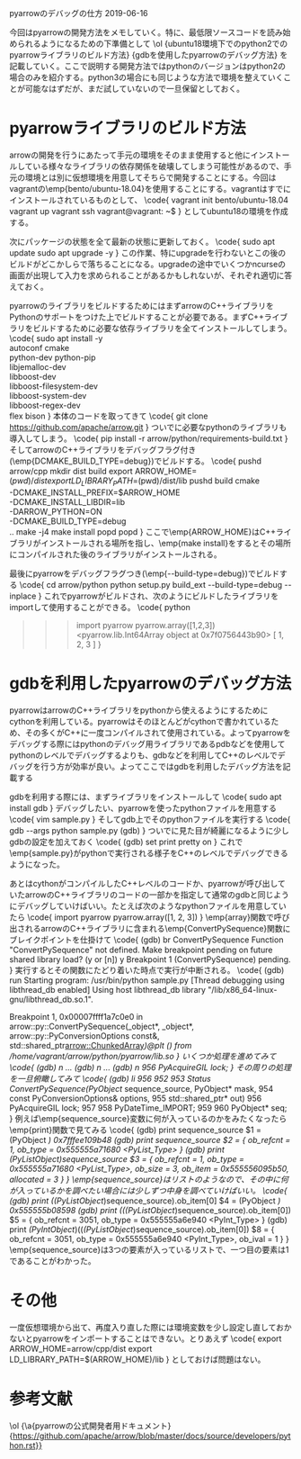 pyarrowのデバッグの仕方
2019-06-16


今回はpyarrowの開発方法をメモしていく。特に、最低限ソースコードを読み始められるようになるための下準備として
\ol
{ubuntu18環境下でのpython2でのpyarrowライブラリのビルド方法}
{gdbを使用したpyarrowのデバッグ方法}
を記載していく。ここで説明する開発方法ではpythonのバージョンはpython2の場合のみを紹介する。python3の場合にも同じような方法で環境を整えていくことが可能なはずだが、まだ試していないので一旦保留としておく。


# pyarrowライブラリのビルド方法


arrowの開発を行うにあたって手元の環境をそのまま使用すると他にインストールしている様々なライブラリの依存関係を破壊してしまう可能性があるので、手元の環境とは別に仮想環境を用意してそちらで開発することにする。今回はvagrantの\emp{bento/ubuntu-18.04}を使用することにする。vagrantはすでにインストールされているものとして、
\code{
vagrant init bento/ubuntu-18.04
vagrant up
vagrant ssh
vagrant@vagrant: ~$
}
としてubuntu18の環境を作成する。


次にパッケージの状態を全て最新の状態に更新しておく。
\code{
sudo apt update
sudo apt upgrade -y
}
この作業、特にupgradeを行わないとこの後のビルドがどこかしらで落ちることになる。upgradeの途中でいくつかncurseの画面が出現して入力を求められることがあるかもしれないが、それぞれ適切に答えておく。


pyarrowのライブラリをビルドするためにはまずarrowのC++ライブラリをPythonのサポートをつけた上でビルドすることが必要である。まずC++ライブラリをビルドするために必要な依存ライブラリを全てインストールしてしまう。
\code{
sudo apt install -y \
    autoconf cmake \
    python-dev python-pip \
    libjemalloc-dev \
    libboost-dev \
    libboost-filesystem-dev \
    libboost-system-dev \
    libboost-regex-dev \
    flex bison
}
本体のコードを取ってきて
\code{
git clone https://github.com/apache/arrow.git
}
ついでに必要なpythonのライブラリも導入してしまう。
\code{
pip install -r arrow/python/requirements-build.txt
}
そしてarrowのC++ライブラリをデバッグフラグ付き(\emp{DCMAKE_BUILD_TYPE=debug})でビルドする。
\code{
pushd arrow/cpp
  mkdir dist build
  export ARROW_HOME=$(pwd)/dist
  export LD_LIBRARY_PATH=$(pwd)/dist/lib
  pushd build
    cmake \
        -DCMAKE_INSTALL_PREFIX=$ARROW_HOME \
        -DCMAKE_INSTALL_LIBDIR=lib \
        -DARROW_PYTHON=ON \
        -DCMAKE_BUILD_TYPE=debug \
        ..
    make -j4
    make install
  popd
popd
}
ここで\emp{ARROW_HOME}はC++ライブラリがインストールされる場所を指し、\emp{make install}をするとその場所にコンパイルされた後のライブラリがインストールされる。


最後にpyarrowをデバッグフラグつき(\emp{--build-type=debug})でビルドする
\code{
cd arrow/python
python setup.py build_ext --build-type=debug --inplace
}
これでpyarrowがビルドされ、次のようにビルドしたライブラリをimportして使用することができる。
\code{
python
>>> import pyarrow
>>> pyarrow.array([1,2,3])
<pyarrow.lib.Int64Array object at 0x7f0756443b90>
[
  1,
  2,
  3
]
}


# gdbを利用したpyarrowのデバッグ方法


pyarrowはarrowのC++ライブラリをpythonから使えるようにするためにcythonを利用している。pyarrowはそのほとんどがcythonで書かれているため、その多くがC++に一度コンパイルされて使用されている。よってpyarrowをデバッグする際にはpythonのデバッグ用ライブラリであるpdbなどを使用してpythonのレベルでデバッグするよりも、gdbなどを利用してC++のレベルでデバッグを行う方が効率が良い。よってここではgdbを利用したデバッグ方法を記載する


gdbを利用する際には、まずライブラリをインストールして
\code{
sudo apt install gdb
}
デバッグしたい、pyarrowを使ったpythonファイルを用意する
\code{
vim sample.py
}
そしてgdb上でそのpythonファイルを実行する
\code{
gdb --args python sample.py
(gdb)
}
ついでに見た目が綺麗になるように少しgdbの設定を加えておく
\code{
(gdb) set print pretty on
}
これで\emp{sample.py}がpythonで実行される様子をC++のレベルでデバッグできるようになった。


あとはcythonがコンパイルしたC++レベルのコードか、pyarrowが呼び出していたarrowのC++ライブラリのコードの一部かを指定して通常のgdbと同じようにデバッグしていけばいい。たとえば次のようなpythonファイルを用意していたら
\code{
import pyarrow
pyarrow.array([1, 2, 3])
}
\emp{array}関数で呼び出されるarrowのC++ライブラリに含まれる\emp{ConvertPySequence}関数にブレイクポイントを仕掛けて
\code{
(gdb) br ConvertPySequence
Function "ConvertPySequence" not defined.
Make breakpoint pending on future shared library load? (y or [n]) y
Breakpoint 1 (ConvertPySequence) pending.
}
実行するとその関数にたどり着いた時点で実行が中断される。
\code{
(gdb) run
Starting program: /usr/bin/python sample.py
[Thread debugging using libthread_db enabled]
Using host libthread_db library "/lib/x86_64-linux-gnu/libthread_db.so.1".

Breakpoint 1, 0x00007ffff1a7c0e0 in arrow::py::ConvertPySequence(_object*, _object*, arrow::py::PyConversionOptions const&, std::shared_ptr<arrow::ChunkedArray>*)@plt () from /home/vagrant/arrow/python/pyarrow/lib.so
}
いくつか処理を進めてみて
\code{
(gdb) n
...
(gdb) n
...
(gdb) n
956	  PyAcquireGIL lock;
}
その周りの処理を一旦俯瞰してみて
\code{
(gdb) li  956
952
953	Status ConvertPySequence(PyObject* sequence_source, PyObject* mask,
954	                         const PyConversionOptions& options,
955	                         std::shared_ptr<ChunkedArray>* out)
956	  PyAcquireGIL lock;
957
958	  PyDateTime_IMPORT;
959
960	  PyObject* seq;
}
例えば\emp{sequence_source}変数に何が入っているのかをみたくなったら\emp{print}関数で見てみる
\code{
(gdb) print sequence_source
$1 = (PyObject *) 0x7fffee109b48
(gdb) print *sequence_source
$2 = {
  ob_refcnt = 1,
  ob_type = 0x555555a71680 <PyList_Type>
}
(gdb) print *(PyListObject*)sequence_source
$3 = {
  ob_refcnt = 1,
  ob_type = 0x555555a71680 <PyList_Type>,
  ob_size = 3,
  ob_item = 0x555556095b50,
  allocated = 3
}
}
\emp{sequence_source}はリストのようなので、その中に何が入っているかを調べたい場合には少しずつ中身を調べていけばいい。
\code{
(gdb) print (*(PyListObject*)sequence_source).ob_item[0]
$4 = (PyObject *) 0x555555b08598
(gdb) print *((*(PyListObject*)sequence_source).ob_item[0])
$5 = {
  ob_refcnt = 3051,
  ob_type = 0x555555a6e940 <PyInt_Type>
}
(gdb) print *(PyIntObject*)((*(PyListObject*)sequence_source).ob_item[0])
$8 = {
  ob_refcnt = 3051,
  ob_type = 0x555555a6e940 <PyInt_Type>,
  ob_ival = 1
}
}
\emp{sequence_source}は3つの要素が入っているリストで、一つ目の要素は1であることがわかった。


# その他


一度仮想環境から出て、再度入り直した際には環境変数を少し設定し直しておかないとpyarrowをインポートすることはできない。とりあえず
\code{
export ARROW_HOME=arrow/cpp/dist
export LD_LIBRARY_PATH=$(ARROW_HOME)/lib
}
としておけば問題はない。


# 参考文献


\ol
{\a{pyarrowの公式開発者用ドキュメント}{https://github.com/apache/arrow/blob/master/docs/source/developers/python.rst}}
